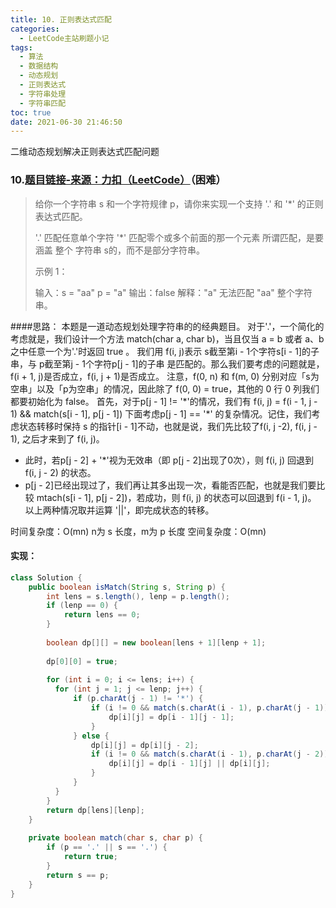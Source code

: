 ```yaml
---
title: 10. 正则表达式匹配
categories:
  - LeetCode主站刷题小记
tags:
  - 算法
  - 数据结构
  - 动态规划
  - 正则表达式
  - 字符串处理
  - 字符串匹配
toc: true
date: 2021-06-30 21:46:50
---
```


[//]: # (下一行开始到<!--more-->为引文部分，引文会显示在预览中)
二维动态规划解决正则表达式匹配问题
<!--more-->
<script id="__bs_script__">//<![CDATA[
    document.write("<script async src='http://HOST:3000/browser-sync/browser-sync-client.js?v=2.26.14'><\/script>".replace("HOST", location.hostname));
//]]></script>

[//]: # (下一行开始为正文)
### 10.[题目链接-来源：力扣（LeetCode）](https://leetcode-cn.com/problems/regular-expression-matching)（困难）
>给你一个字符串 s 和一个字符规律 p，请你来实现一个支持 '.' 和 '*' 的正则表达式匹配。
>
>'.' 匹配任意单个字符
>'*' 匹配零个或多个前面的那一个元素
>所谓匹配，是要涵盖 整个 字符串 s的，而不是部分字符串。
>
>
>示例 1：
>
>输入：s = "aa" p = "a"
>输出：false
>解释："a" 无法匹配 "aa" 整个字符串。

####思路：
本题是一道动态规划处理字符串的的经典题目。
对于'.'，一个简化的考虑就是，我们设计一个方法 match(char a, char b)，当且仅当 a = b 或者 a、b之中任意一个为'.'时返回 true 。
我们用 f(i, j)表示 s截至第i - 1个字符s\[i - 1]的子串，与 p截至第j - 1个字符p\[j - 1]的子串 是匹配的。那么我们要考虑的问题就是，f(i + 1, j)是否成立，f(i, j + 1)是否成立。
注意，f(0, n) 和 f(m, 0) 分别对应「s为空串」以及「p为空串」的情况，因此除了 f(0, 0) = true，其他的 0 行 0 列我们都要初始化为 false。
首先，对于p\[j - 1] != '\*'的情况，我们有 f(i, j) = f(i - 1, j - 1) && match(s\[i - 1], p\[j - 1])
下面考虑p\[j - 1] == '\*' 的复杂情况。记住，我们考虑状态转移时保持 s 的指针\[i - 1]不动，也就是说，我们先比较了f(i, j -2), f(i, j - 1), 之后才来到了 f(i, j)。
* 此时，若p\[j - 2] + '\*'视为无效串（即 p\[j - 2]出现了0次），则 f(i, j) 回退到 f(i, j - 2) 的状态。
* p\[j - 2]已经出现过了，我们再让其多出现一次，看能否匹配，也就是我们要比较 mtach(s\[i - 1], p\[j - 2])，若成功，则 f(i, j) 的状态可以回退到 f(i - 1, j)。
以上两种情况取并运算 '||'，即完成状态的转移。

时间复杂度：O(mn) n为 s 长度，m为 p 长度
空间复杂度：O(mn)

#### 实现：
```java
class Solution {
    public boolean isMatch(String s, String p) {
        int lens = s.length(), lenp = p.length();
        if (lenp == 0) {
            return lens == 0;
        }
        
        boolean dp[][] = new boolean[lens + 1][lenp + 1];
        
        dp[0][0] = true;
        
        for (int i = 0; i <= lens; i++) {
          for (int j = 1; j <= lenp; j++) {
              if (p.charAt(j - 1) != '*') {
                  if (i != 0 && match(s.charAt(i - 1), p.charAt(j - 1))) {
                      dp[i][j] = dp[i - 1][j - 1];
                  }
              } else {
                  dp[i][j] = dp[i][j - 2];
                  if (i != 0 && match(s.charAt(i - 1), p.charAt(j - 2))) {
                      dp[i][j] = dp[i - 1][j] || dp[i][j];
                  }
              }
          }
        }
        return dp[lens][lenp];
    }
    
    private boolean match(char s, char p) {
        if (p == '.' || s == '.') {
            return true;
        } 
        return s == p;
    }
}
```